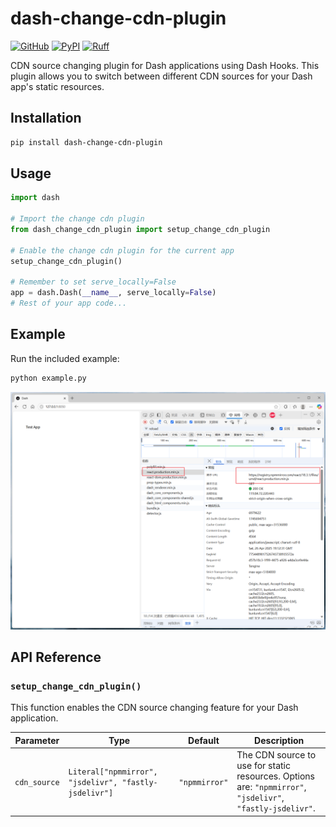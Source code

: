 # dash-change-cdn-plugin

[![GitHub](https://shields.io/badge/license-MIT-informational)](https://github.com/CNFeffery/dash-change-cdn-plugin/blob/main/LICENSE)
[![PyPI](https://img.shields.io/pypi/v/dash-change-cdn-plugin.svg?color=dark-green)](https://pypi.org/project/dash-change-cdn-plugin/)
[![Ruff](https://img.shields.io/endpoint?url=https://raw.githubusercontent.com/astral-sh/ruff/main/assets/badge/v2.json)](https://github.com/astral-sh/ruff)

CDN source changing plugin for Dash applications using Dash Hooks. This plugin allows you to switch between different CDN sources for your Dash app's static resources.

## Installation

```bash
pip install dash-change-cdn-plugin
```

## Usage

```python
import dash

# Import the change cdn plugin
from dash_change_cdn_plugin import setup_change_cdn_plugin

# Enable the change cdn plugin for the current app
setup_change_cdn_plugin()

# Remember to set serve_locally=False
app = dash.Dash(__name__, serve_locally=False)
# Rest of your app code...
```

## Example

Run the included example:

```bash
python example.py
```

<center><img src="./images/demo.png" /></center>

## API Reference

### `setup_change_cdn_plugin()`

This function enables the CDN source changing feature for your Dash application.

| Parameter    | Type                                                  | Default       | Description                                                                                                |
| ------------ | ----------------------------------------------------- | ------------- | ---------------------------------------------------------------------------------------------------------- |
| `cdn_source` | `Literal["npmmirror", "jsdelivr", "fastly-jsdelivr"]` | `"npmmirror"` | The CDN source to use for static resources. Options are: `"npmmirror"`, `"jsdelivr"`, `"fastly-jsdelivr"`. |
